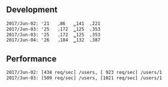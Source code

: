 ## Development

```sh
2017/Jun-02: ⌜21   ⌟86   ␣141  ⌞221
2017/Jun-03: ⌜25   ⌟172  ␣125  ⌞353
2017/Jun-03: ⌜25   ⌟172  ␣125  ⌞353
2017/Jun-04: ⌜26   ⌟184  ␣132  ⌞387
```

## Performance

```sh
2017/Jun-02: [434 req/sec] /users, [ 923 req/sec] /users/1
2017/Jun-03: [509 req/sec] /users, [1021 req/sec] /users/1
```

